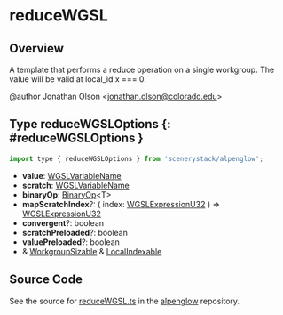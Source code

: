 # reduceWGSL

## Overview

A template that performs a reduce operation on a single workgroup. The value will be valid at local_id.x === 0.

@author Jonathan Olson &lt;jonathan.olson@colorado.edu&gt;

## Type reduceWGSLOptions {: #reduceWGSLOptions }


```js
import type { reduceWGSLOptions } from 'scenerystack/alpenglow';
```


- **value**: [WGSLVariableName](../alpenglow/WGSLString.md#WGSLVariableName)
- **scratch**: [WGSLVariableName](../alpenglow/WGSLString.md#WGSLVariableName)
- **binaryOp**: [BinaryOp](../alpenglow/ConcreteType.md#BinaryOp)&lt;T&gt;
- **mapScratchIndex**?: ( index: [WGSLExpressionU32](../alpenglow/WGSLString.md#WGSLExpressionU32) ) =&gt; [WGSLExpressionU32](../alpenglow/WGSLString.md#WGSLExpressionU32)
- **convergent**?: <span style="color: hsla(calc(var(--md-hue) + 180deg),80%,40%,1);">boolean</span>
- **scratchPreloaded**?: <span style="color: hsla(calc(var(--md-hue) + 180deg),80%,40%,1);">boolean</span>
- **valuePreloaded**?: <span style="color: hsla(calc(var(--md-hue) + 180deg),80%,40%,1);">boolean</span>
- &amp; [WorkgroupSizable](../alpenglow/WGSLUtils.md#WorkgroupSizable) &amp; [LocalIndexable](../alpenglow/WGSLUtils.md#LocalIndexable)




## Source Code

See the source for [reduceWGSL.ts](https://github.com/phetsims/alpenglow/blob/main/js/webgpu/wgsl/gpu/reduceWGSL.ts) in the [alpenglow](https://github.com/phetsims/alpenglow) repository.
